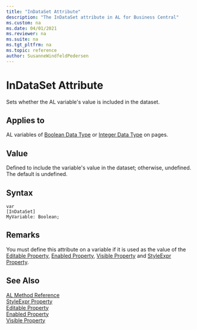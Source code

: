 ```yaml
---
title: "InDataSet Attribute"
description: "The InDataSet attribute in AL for Business Central"
ms.custom: na
ms.date: 04/01/2021
ms.reviewer: na
ms.suite: na
ms.tgt_pltfrm: na
ms.topic: reference
author: SusanneWindfeldPedersen
---
```


# InDataSet Attribute
Sets whether the AL variable's value is included in the dataset.  

## Applies to  
AL variables of [Boolean Data Type](../methods-auto/library.md) or [Integer Data Type](../methods-auto/library.md) on pages.  

## Value  
Defined to include the variable's value in the dataset; otherwise, undefined. The default is undefined.  

## Syntax
```AL
var
[InDataSet]
MyVariable: Boolean;
```

## Remarks  
You must define this attribute on a variable if it is used as the value of the [Editable Property](../properties/devenv-editable-property.md), [Enabled Property](../properties/devenv-enabled-property.md), [Visible Property](../properties/devenv-visible-property.md) and [StyleExpr Property](../properties/devenv-styleexpr-property.md).  

## See Also

[AL Method Reference](../methods-auto/library.md)  
[StyleExpr Property](../properties/devenv-styleexpr-property.md)   
[Editable Property](../properties/devenv-editable-property.md)  
[Enabled Property](../properties/devenv-enabled-property.md)  
[Visible Property](../properties/devenv-visible-property.md)